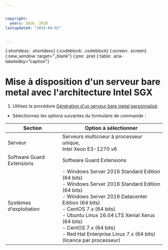 ```yaml
---


copyright:
  years: 2018, 2018
lastupdated: "2018-04-02"


---
```


{:shortdesc: .shortdesc}
{:codeblock: .codeblock}
{:screen: .screen}
{:new_window: target="_blank"}
{:pre: .pre}
{:table: .aria-labeledby="caption"}

# Mise à disposition d'un serveur bare metal avec l'architecture Intel SGX
1. Utilisez la procédure [Génération d'un serveur bare metal personnalisé](../bare-metal/baremetal-provision.html).
* Sélectionnez les options suivantes du formulaire de commande :

|Section|Option à sélectionner
|------|------|
|Serveur|Serveurs multicoeur à processeur unique,<br> Intel Xeon E3-1270 v6|
|Software Guard Extensions|Software Guard Extensions|
|Systèmes d'exploitation|- Windows Server 2016 Standard Edition (64 bits)<br>- Windows Server 2016 Standard Edition (64 bits)<br> - Windows Server 2016 Datacenter Edition (64 bits) <br>- CentOS 7.x (64 bits) <br> - Ubuntu Linux 16.04 LTS Xenial Xerus (64 bits)<br>- CentOS 7.x (64 bits) <br>- Red Hat Enterprise Linux 7.x (64 bits) (licence par processeur)|
